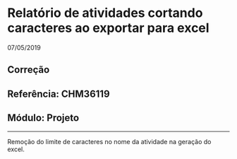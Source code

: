 # Relatório de atividades cortando caracteres ao exportar para excel
07/05/2019
## Correção
## Referência: CHM36119
## Módulo: Projeto
***

Remoção do limite de caracteres no nome da atividade na geração do excel.